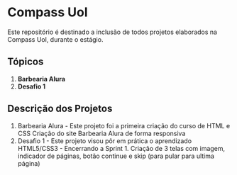 <h1>Compass Uol</h1>


Este repositório é destinado a inclusão de todos projetos elaborados na Compass Uol, durante o estágio.

<h2>Tópicos</h2>
  
  <ol>
      <li><strong>Barbearia Alura</strong></li>
      <li><strong>Desafio 1</strong></li>
 </ol>     
      
<h2>Descrição dos Projetos</h2>
  
  1. Barbearia Alura - Este projeto foi a primeira criação do curso de HTML e CSS
     Criação do site Barbearia Alura de forma responsiva
  2. Desafio 1 - Este projeto visou pôr em prática o aprendizado HTML5/CSS3 -  Encerrando a Sprint 1.
     Criação de 3 telas com imagem, indicador de páginas, botão continue e skip (para pular para ultima página)
   
  




